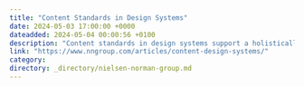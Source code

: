 ```yaml
---
title: "Content Standards in Design Systems"
date: 2024-05-03 17:00:00 +0000
dateadded: 2024-05-04 00:00:56 +0100
description: "Content standards in design systems support a holistically consistent user experience and efficient collaboration between writers, content, and UI designers."
link: "https://www.nngroup.com/articles/content-design-systems/"
category:
directory: _directory/nielsen-norman-group.md
---
```

